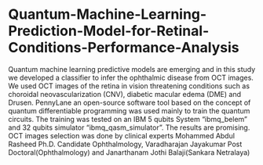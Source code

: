 # Quantum-Machine-Learning-Prediction-Model-for-Retinal-Conditions-Performance-Analysis

Quantum machine learning predictive models are emerging and in this study we developed a classifier to infer the ophthalmic disease from OCT images. We used OCT images of the retina in  vision threatening conditions such as choroidal neovascularization (CNV), diabetic macular edema (DME) and Drusen. PennyLane an open-source software tool based on the concept of quantum differentiable programming was used mainly to train the quantum circuits. The training was tested on an IBM 5 qubits System “ibmq_belem” and 32 qubits simulator “ibmq_qasm_simulator”. The results are promising.  
OCT images selection was done by clinical experts Mohammed Abdul Rasheed Ph.D. Candidate Ophthalmology, Varadharajan Jayakumar Post Doctoral(Ophthalmology) and Janarthanam Jothi Balaji(Sankara Netralaya)
